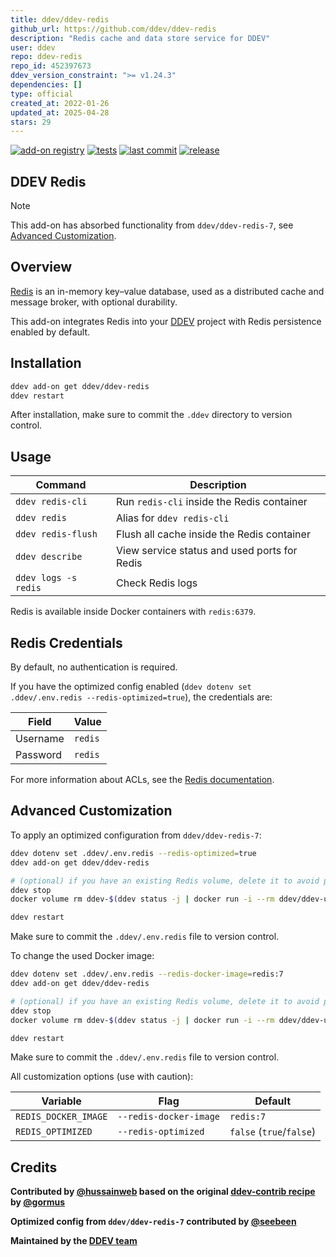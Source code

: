 ```yaml
---
title: ddev/ddev-redis
github_url: https://github.com/ddev/ddev-redis
description: "Redis cache and data store service for DDEV"
user: ddev
repo: ddev-redis
repo_id: 452397673
ddev_version_constraint: ">= v1.24.3"
dependencies: []
type: official
created_at: 2022-01-26
updated_at: 2025-04-28
stars: 29
---
```


[![add-on registry](https://img.shields.io/badge/DDEV-Add--on_Registry-blue)](https://addons.ddev.com)
[![tests](https://github.com/ddev/ddev-redis/actions/workflows/tests.yml/badge.svg?branch=main)](https://github.com/ddev/ddev-redis/actions/workflows/tests.yml?query=branch%3Amain)
[![last commit](https://img.shields.io/github/last-commit/ddev/ddev-redis)](https://github.com/ddev/ddev-redis/commits)
[![release](https://img.shields.io/github/v/release/ddev/ddev-redis)](https://github.com/ddev/ddev-redis/releases/latest)

## DDEV Redis

> [!NOTE]
> This add-on has absorbed functionality from `ddev/ddev-redis-7`, see [Advanced Customization](#advanced-customization).

## Overview

[Redis](https://redis.io/) is an in-memory key–value database, used as a distributed cache and message broker, with optional durability.

This add-on integrates Redis into your [DDEV](https://ddev.com/) project with Redis persistence enabled by default.

## Installation

```bash
ddev add-on get ddev/ddev-redis
ddev restart
```

After installation, make sure to commit the `.ddev` directory to version control.

## Usage

| Command | Description |
| ------- | ----------- |
| `ddev redis-cli` | Run `redis-cli` inside the Redis container |
| `ddev redis` | Alias for `ddev redis-cli` |
| `ddev redis-flush` | Flush all cache inside the Redis container |
| `ddev describe` | View service status and used ports for Redis |
| `ddev logs -s redis` | Check Redis logs |

Redis is available inside Docker containers with `redis:6379`.

## Redis Credentials

By default, no authentication is required.

If you have the optimized config enabled (`ddev dotenv set .ddev/.env.redis --redis-optimized=true`), the credentials are:

| Field    | Value   |
|----------|---------|
| Username | `redis` |
| Password | `redis` |

For more information about ACLs, see the [Redis documentation](https://redis.io/docs/latest/operate/oss_and_stack/management/security/acl/).

## Advanced Customization

To apply an optimized configuration from `ddev/ddev-redis-7`:

```bash
ddev dotenv set .ddev/.env.redis --redis-optimized=true
ddev add-on get ddev/ddev-redis

# (optional) if you have an existing Redis volume, delete it to avoid problems with Redis:
ddev stop
docker volume rm ddev-$(ddev status -j | docker run -i --rm ddev/ddev-utilities jq -r '.raw.name')_redis

ddev restart
```

Make sure to commit the `.ddev/.env.redis` file to version control.

To change the used Docker image:

```bash
ddev dotenv set .ddev/.env.redis --redis-docker-image=redis:7
ddev add-on get ddev/ddev-redis

# (optional) if you have an existing Redis volume, delete it to avoid problems with Redis:
ddev stop
docker volume rm ddev-$(ddev status -j | docker run -i --rm ddev/ddev-utilities jq -r '.raw.name')_redis

ddev restart
```

Make sure to commit the `.ddev/.env.redis` file to version control.

All customization options (use with caution):

| Variable | Flag | Default |
| -------- | ---- | ------- |
| `REDIS_DOCKER_IMAGE` | `--redis-docker-image` | `redis:7` |
| `REDIS_OPTIMIZED` | `--redis-optimized` | `false` (`true`/`false`) |

## Credits

**Contributed by [@hussainweb](https://github.com/hussainweb) based on the original [ddev-contrib recipe](https://github.com/ddev/ddev-contrib/tree/master/docker-compose-services/redis) by [@gormus](https://github.com/gormus)**

**Optimized config from `ddev/ddev-redis-7` contributed by [@seebeen](https://github.com/seebeen)**

**Maintained by the [DDEV team](https://ddev.com/support-ddev/)**
